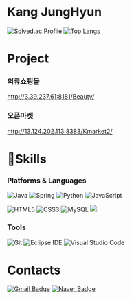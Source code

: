 <!--  -->
# Kang JungHyun

[![Solved.ac Profile](http://mazassumnida.wtf/api/v2/generate_badge?boj=sinsunkang)](https://solved.ac/sinsunkang/)
[![Top Langs](https://github-readme-stats.vercel.app/api/top-langs/?username=SBUX1992&layout=compact)](https://github.com/SBUX1992/github-readme-stats)

# Project
### 의류쇼핑몰
http://3.39.237.61:8181/Beauty/
### 오픈마켓
http://13.124.202.113:8383/Kmarket2/

# 💪Skills
### Platforms & Languages
![Java](https://img.shields.io/badge/Java-007396.svg?&style=for-the-badge&logo=Java&logoColor=white)
![Spring](https://img.shields.io/badge/Spring-6DB33F.svg?&style=for-the-badge&logo=Spring&logoColor=white)
![Python](https://img.shields.io/badge/Python-3776AB.svg?&style=for-the-badge&logo=Python&logoColor=white)
![JavaScript](https://img.shields.io/badge/JavaScript-F7DF1E.svg?&style=for-the-badge&logo=JavaScript&logoColor=white)


![HTML5](https://img.shields.io/badge/HTML5-E34F26.svg?&style=for-the-badge&logo=HTML5&logoColor=white)
![CSS3](https://img.shields.io/badge/CSS3-1572B6.svg?&style=for-the-badge&logo=CSS3&logoColor=white)
![MySQL](https://img.shields.io/badge/MySQL-4479A1.svg?&style=for-the-badge&logo=MySQL&logoColor=white)
<img src="https://img.shields.io/badge/Vue.js-4FC08D?style=for-the-badge&logo=Vue.js&logoColor=white">

### Tools
![Git](https://img.shields.io/badge/Git-F05032.svg?&style=for-the-badge&logo=Git&logoColor=white)
![Eclipse IDE](https://img.shields.io/badge/Eclipse%20IDE-2C2255.svg?&style=for-the-badge&logo=Eclipse%20IDE&logoColor=white)
![Visual Studio Code](https://img.shields.io/badge/Visual%20Studio%20Code-007ACC.svg?&style=for-the-badge&logo=Visual%20Studio%20Code&logoColor=white)


 
# Contacts
[![Gmail Badge](https://img.shields.io/badge/Gmail-d14836?style=flat-square&logo=Gmail&logoColor=white&link=mailto:sinsunkangg@gmail.com)](mailto:sinsunkangg@gmail.com)
[![Naver Badge](https://img.shields.io/badge/Naver-03C75A?style=flat-square&logo=Naver&logoColor=white&link=mailto:sinsunkangg@naver.com)](mailto:sinsunkangg@naver.com)
